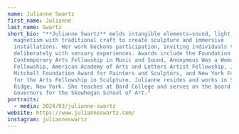 ```yaml
---
name: Julianne Swartz
first_name: Julianne
last_name: Swartz
short_bio: "**Julianne Swartz** melds intangible elements—sound, light, air, and
  magnetism with traditional craft to create sculpture and immersive
  installations. Her work beckons participation, inviting individuals to engage
  deliberately with sensory experiences. Awards include the Foundation for
  Contemporary Arts Fellowship in Music and Sound, Anonymous Was a Woman
  Fellowship, American Academy of Arts and Letters Artist Fellowship, Joan
  Mitchell Foundation Award for Painters and Sculptors, and New York Foundation
  for the Arts Fellowship in Sculpture. Julianne resides and works in Stone
  Ridge, New York. She teaches at Bard College and serves on the board of
  Governors for the Skowhegan School of Art."
portraits:
  - media: 2024/03/julianne-swartz
website: https://www.julianneswartz.com/
instagram: julianneswartz
---
```

